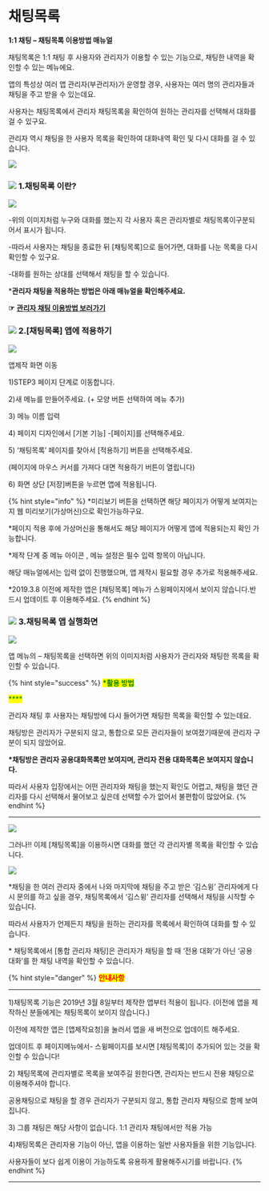 # 채팅목록

**1:1 채팅 – 채팅목록 이용방법 매뉴얼**

채팅목록은 1:1 채팅 후 사용자와 관리자가 이용할 수 있는 기능으로, 채팅한 내역을 확인할 수 있는 메뉴에요.

앱의 특성상 여러 앱 관리자(부관리자)가 운영할 경우, 사용자는 여러 명의 관리자들과 채팅을 주고 받을 수 있는데요.

사용자는 채팅목록에서 관리자 채팅목록을 확인하여 원하는 관리자를 선택해서 대화를 걸 수 있구요.

관리자 역시 채팅을 한 사용자 목록을 확인하여 대화내역 확인 및 다시 대화를 걸 수 있습니다.

![](https://wp.swing2app.co.kr/wp-content/uploads/2022/07/%EC%8A%A4%EC%9C%99%EA%B3%B5%EC%8B%9D%EC%95%B1-%EC%B1%84%ED%8C%85%EB%AA%A9%EB%A1%9D-KR.png)

### ![](https://wp.swing2app.co.kr/wp-content/uploads/2018/09/%EB%8B%A8%EB%9D%BD1-1.png) **1.채팅목록 이란?**

![](https://wp.swing2app.co.kr/wp-content/uploads/2022/07/%EC%B1%84%ED%8C%85%EB%AA%A9%EB%A1%9D%ED%99%94%EB%A9%B4.png)

\-위의 이미지처럼 누구와 대화를 했는지 각 사용자 혹은 관리자별로 채팅목록이구분되어서 표시가 됩니다.

\-따라서 사용자는 채팅을 종료한 뒤 \[채팅목록]으로 들어가면, 대화를 나눈 목록을 다시 확인할 수 있구요.

\-대화를 원하는 상대를 선택해서 채팅을 할 수 있습니다.

\***관리자 채팅을 적용하는 방법은 아래 매뉴얼을 확인해주세요.**

**☞** [**관리자 채팅 이용방법 보러가기**](https://wp.swing2app.co.kr/documentation/maual/pagemenu/chat/)

### ![](https://wp.swing2app.co.kr/wp-content/uploads/2018/09/%EB%8B%A8%EB%9D%BD1-1.png) **2.\[채팅목록] 앱에 적용하기**

![](https://wp.swing2app.co.kr/wp-content/uploads/2022/07/%EA%B4%80%EB%A6%AC%EC%9E%90%EC%B1%84%ED%8C%85-%EC%B1%84%ED%8C%85%EB%AA%A9%EB%A1%9D.png)

앱제작 화면 이동

1\)STEP3 페이지 단계로 이동합니다.

2\)새 메뉴를 만들어주세요. (+ 모양 버튼 선택하여 메뉴 추가)

3\) 메뉴 이름 입력

4\) 페이지 디자인에서 \[기본 기능] -\[페이지]를 선택해주세요.

5\) ‘채팅목록’ 페이지를 찾아서 \[적용하기] 버튼을 선택해주세요.

(페이지에 마우스 커서를 가져다 대면 적용하기 버튼이 열립니다)

6\) 화면 상단 \[저장]버튼을 누르면 앱에 적용됩니다.

{% hint style="info" %}
\*미리보기 버튼을 선택하면 해당 페이지가 어떻게 보여지는지 웹 미리보기(가상머신)으로 확인가능하구요.

\*페이지 적용 후에 가상머신을 통해서도 해당 페이지가 어떻게 앱에 적용되는지 확인 가능합니다.

\*제작 단계 중 메뉴 아이콘 , 메뉴 설정은 필수 입력 항목이 아닙니다.

해당 매뉴얼에서는 입력 없이 진행했으며, 앱 제작시 필요할 경우 추가로 적용해주세요.

\*2019.3.8 이전에 제작한 앱은 \[채팅목록] 메뉴가 스윙페이지에서 보이지 않습니다.반드시 업데이트 후 이용해주세요.
{% endhint %}

### ![](https://wp.swing2app.co.kr/wp-content/uploads/2018/09/%EB%8B%A8%EB%9D%BD1-1.png) **3.채팅목록 앱 실행화면**

![](https://wp.swing2app.co.kr/wp-content/uploads/2019/03/%EC%B1%84%ED%8C%85%EB%AA%A9%EB%A1%9D3-1.png)

앱 메뉴의 – 채팅목록을 선택하면 위의 이미지처럼 사용자가 관리자와 채팅한 목록을 확인할 수 있습니다.

{% hint style="success" %}
<mark style="color:green;">**\*활용 방법**</mark>

<mark style="color:green;">\*\*\*\*</mark>

관리자 채팅 후 사용자는 채팅방에 다시 들어가면 채팅한 목록을 확인할 수 있는데요.

채팅방은 관리자가 구분되지 않고, 통합으로 모든 관리자들이 보여졌기때문에 관리자 구분이 되지 않았어요.

**\*채팅방은 관리자 공용대화목록만 보여지며, 관리자 전용 대화목록은 보여지지 않습니다.**

따라서 사용자 입장에서는 어떤 관리자와 채팅을 했는지 확인도 어렵고, 채팅을 했던 관리자를 다시 선택해서 물어보고 싶은데 선택할 수가 없어서 불편함이 많았어요.
{% endhint %}

***

![](https://wp.swing2app.co.kr/wp-content/uploads/2019/03/%EC%B1%84%ED%8C%85%EB%AA%A9%EB%A1%9D4.png)

그러나!! 이제 \[채팅목록]을 이용하시면 대화를 했던 각 관리자별 목록을 확인할 수 있습니다.

![](https://wp.swing2app.co.kr/wp-content/uploads/2019/03/%EB%85%B9%ED%99%94\_2019\_03\_12\_17\_14\_21\_497.gif)

\*채팅을 한 여러 관리자 중에서 나와 마지막에 채팅을 주고 받은 ‘김스윙’ 관리자에게 다시 문의를 하고 싶을 경우, 채팅목록에서 ‘김스윙’ 관리자를 선택해서 채팅을 시작할 수 있습니다.

따라서 사용자가 언제든지 채팅을 원하는 관리자를 목록에서 확인하여 대화를 할 수 있습니다.

\* 채팅목록에서 \[통합 관리자 채팅]은 관리자가 채팅을 할 때 ‘전용 대화’가 아닌 ‘공용 대화’를 한 채팅 내역을 확인할 수 있습니다.

{% hint style="danger" %}
<mark style="color:red;">**안내사항**</mark>

***

1\)채팅목록 기능은 2019년 3월 8일부터 제작한 앱부터 적용이 됩니다. (이전에 앱을 제작하신 분들에게는 채팅목록이 보이지 않습니다.)

이전에 제작한 앱은 \[앱제작요청]을 눌러서 앱을 새 버전으로 업데이트 해주세요.

업데이트 후 페이지메뉴에서- 스윙페이지를 보시면 \[채팅목록]이 추가되어 있는 것을 확인할 수 있습니다!

2\) 채팅목록에 관리자별로 목록을 보여주길 원한다면, 관리자는 반드시 전용 채팅으로 이용해주셔야 합니다.

공용채팅으로 채팅을 할 경우 관리자가 구분되지 않고, 통합 관리자 채팅으로 함께 보여집니다.

3\) 그룹 채팅은 해당 사항이 없습니다. 1:1 관리자 채팅에서만 적용 가능

4\)채팅목록은 관리자용 기능이 아닌, 앱을 이용하는 일반 사용자들을 위한 기능입니다.

사용자들이 보다 쉽게 이용이 가능하도록 유용하게 활용해주시기를 바랍니다.
{% endhint %}

***
